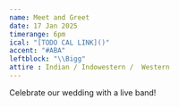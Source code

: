 ```yaml
---
name: Meet and Greet
date: 17 Jan 2025
timerange: 6pm
ical: "[TODO CAL LINK]()"
accent: "#ABA"
leftblock: "\\Bigg"
attire : Indian / Indowestern /  Western
---
```

Celebrate our wedding with a live band!
